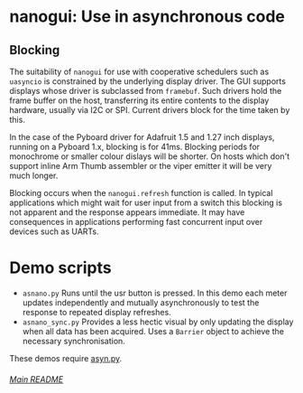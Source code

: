 # nanogui: Use in asynchronous code

## Blocking

The suitability of `nanogui` for use with cooperative schedulers such as
`uasyncio` is constrained by the underlying display driver. The GUI supports
displays whose driver is subclassed from `framebuf`. Such drivers hold the
frame buffer on the host, transferring its entire contents to the display
hardware, usually via I2C or SPI. Current drivers block for the time taken by
this.

In the case of the Pyboard driver for Adafruit 1.5 and 1.27 inch displays,
running on a Pyboard 1.x, blocking is for 41ms. Blocking periods for monochrome
or smaller colour dislays will be shorter. On hosts which don't support inline
Arm Thumb assembler or the viper emitter it will be very much longer.

Blocking occurs when the `nanogui.refresh` function is called. In typical
applications which might wait for user input from a switch this blocking is
not apparent and the response appears immediate. It may have consequences in
applications performing fast concurrent input over devices such as UARTs.

# Demo scripts

 * `asnano.py` Runs until the usr button is pressed. In this demo each meter
 updates independently and mutually asynchronously to test the response to
 repeated display refreshes.
 * `asnano_sync.py` Provides a less hectic visual by only updating the display
 when all data has been acquired. Uses a `Barrier` object to achieve the
 necessary synchronisation.

These demos require [asyn.py](https://github.com/peterhinch/micropython-async/blob/master/asyn.py).

###### [Main README](../README.md)
